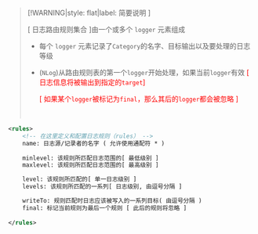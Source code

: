 <br/>

>[!WARNING|style: flat|label: 简要说明 ]
>
>[ 日志路由规则集合 ]由一个或多个 `logger` 元素组成
>
>- 每个 `logger` 元素记录了`Category`的名字、目标输出以及要处理的日志等级
>
>- (`NLog`)从路由规则表的第一个`logger`开始处理，如果当前`logger`有效 <span style='color:red'>[ 日志信息将被输出到指定的`target`]</span>
>
>   <span style='color:red'>[ 如果某个`logger`被标记为`final`，那么其后的`logger`都会被忽略 ]</span>
>
>
><br/>

```xml
<rules>
    <!-- 在这里定义和配置日志规则（rules） -->
    name: 日志源/记录者的名字 ( 允许使用通配符 * ) 
    
    minlevel: 该规则所匹配日志范围的[ 最低级别 ]
    maxlevel: 该规则所匹配日志范围的[ 最高级别 ]

    level: 该规则所匹配的[ 单一日志级别 ]
    levels: 该规则所匹配的一系列[ 日志级别, 由逗号分隔 ]

    writeTo: 规则匹配时日志应该被写入的一系列目标( 由逗号分隔 )
    final: 标记当前规则为最后一个规则 [ 此后的规则将忽略 ]
    
</rules>


```


